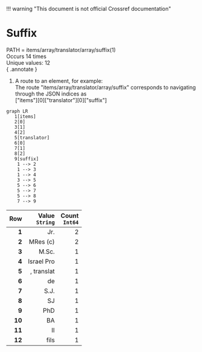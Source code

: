 !!! warning "This document is not official Crossref documentation"
# Suffix
PATH = items/array/translator/array/suffix(1)  
Occurs 14 times  
Unique values: 12  
{ .annotate }

1. A route to an element, for example:  
   The route "items/array/translator/array/suffix" corresponds to navigating through the JSON indices as  
   ["items"][0]["translator"][0]["suffix"]  

```mermaid
graph LR
   1[items]
   2[0]
   3[1]
   4[2]
   5[translator]
   6[0]
   7[1]
   8[2]
   9[suffix]
    1 --> 2
    1 --> 3
    1 --> 4
    3 --> 5
    5 --> 6
    5 --> 7
    5 --> 8
    7 --> 9
```

| **Row** | **Value**<br>`String` | **Count**<br>`Int64` |
|--------:|----------------------:|---------------------:|
| **1**   | Jr.                   | 2                    |
| **2**   | MRes (c)              | 2                    |
| **3**   | M.Sc.                 | 1                    |
| **4**   | Israel Pro            | 1                    |
| **5**   | , translat            | 1                    |
| **6**   | de                    | 1                    |
| **7**   | S.J.                  | 1                    |
| **8**   | SJ                    | 1                    |
| **9**   | PhD                   | 1                    |
| **10**  | BA                    | 1                    |
| **11**  | II                    | 1                    |
| **12**  | fils                  | 1                    |

